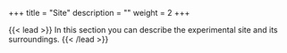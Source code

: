 +++
title = "Site"
description = ""
weight = 2
+++

{{< lead >}}
In this section you can describe the experimental site and its surroundings.
{{< /lead >}}

